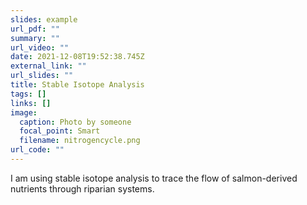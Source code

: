 ```yaml
---
slides: example
url_pdf: ""
summary: ""
url_video: ""
date: 2021-12-08T19:52:38.745Z
external_link: ""
url_slides: ""
title: Stable Isotope Analysis
tags: []
links: []
image:
  caption: Photo by someone
  focal_point: Smart
  filename: nitrogencycle.png
url_code: ""
---
```

I am using stable isotope analysis to trace the flow of salmon-derived nutrients through riparian systems.